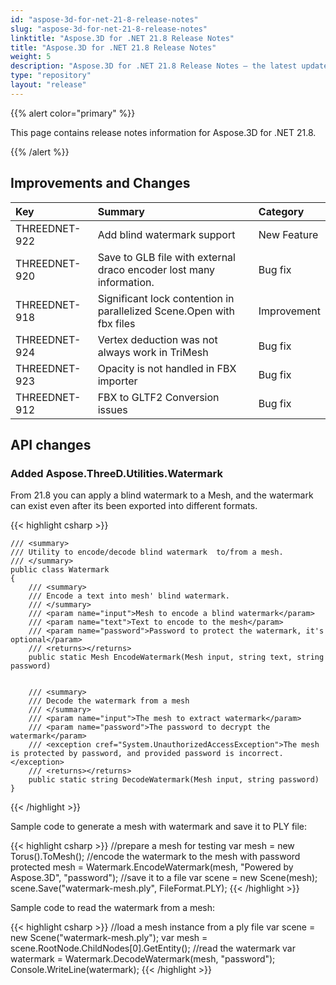 ```yaml
---
id: "aspose-3d-for-net-21-8-release-notes"
slug: "aspose-3d-for-net-21-8-release-notes"
linktitle: "Aspose.3D for .NET 21.8 Release Notes"
title: "Aspose.3D for .NET 21.8 Release Notes"
weight: 5
description: "Aspose.3D for .NET 21.8 Release Notes – the latest updates and fixes."
type: "repository"
layout: "release"
---
```


{{% alert color="primary" %}}

This page contains release notes information for Aspose.3D for .NET 21.8.

{{% /alert %}}
## **Improvements and Changes**

|**Key**|**Summary**|**Category**|
| :- | :- | :- |
| THREEDNET-922 | Add blind watermark support | New Feature |
| THREEDNET-920 | Save to GLB file with external draco encoder lost many information. | Bug fix |
| THREEDNET-918 | Significant lock contention in parallelized Scene.Open with fbx files | Improvement |
| THREEDNET-924 | Vertex deduction was not always work in TriMesh | Bug fix |
| THREEDNET-923 | Opacity is not handled in FBX importer | Bug fix |
| THREEDNET-912 | FBX to GLTF2 Conversion issues | Bug fix |


## API changes ##

### Added Aspose.ThreeD.Utilities.Watermark ###

From 21.8 you can apply a blind watermark to a Mesh, and the watermark can exist even after its been exported into different formats.

{{< highlight csharp >}}

    /// <summary>
    /// Utility to encode/decode blind watermark  to/from a mesh.
    /// </summary>
    public class Watermark
    {
        /// <summary>
        /// Encode a text into mesh' blind watermark.
        /// </summary>
        /// <param name="input">Mesh to encode a blind watermark</param>
        /// <param name="text">Text to encode to the mesh</param>
        /// <param name="password">Password to protect the watermark, it's optional</param>
        /// <returns></returns>
        public static Mesh EncodeWatermark(Mesh input, string text, string password)


        /// <summary>
        /// Decode the watermark from a mesh
        /// </summary>
        /// <param name="input">The mesh to extract watermark</param>
        /// <param name="password">The password to decrypt the watermark</param>
        /// <exception cref="System.UnauthorizedAccessException">The mesh is protected by password, and provided password is incorrect.</exception>
        /// <returns></returns>
        public static string DecodeWatermark(Mesh input, string password)
    }

{{< /highlight >}}


Sample code to generate a mesh with watermark and save it to PLY file:

{{< highlight csharp >}}
    //prepare a mesh for testing
    var mesh = new Torus().ToMesh();
    //encode the watermark to the mesh with password protected
    mesh = Watermark.EncodeWatermark(mesh, "Powered by Aspose.3D", "password");
    //save it to a file
    var scene = new Scene(mesh);
    scene.Save("watermark-mesh.ply", FileFormat.PLY);
{{< /highlight >}}

Sample code to read the watermark from a mesh:

{{< highlight csharp >}}
    //load a mesh instance from a ply file
    var scene = new Scene("watermark-mesh.ply");
    var mesh = scene.RootNode.ChildNodes[0].GetEntity<Mesh>();
    //read the watermark
    var watermark = Watermark.DecodeWatermark(mesh, "password");
    Console.WriteLine(watermark);
{{< /highlight >}}
